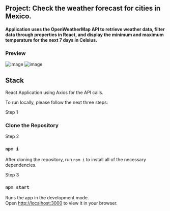 ## Project: Check the weather forecast for cities in Mexico.
#### Application uses the OpenWeatherMap API to retrieve weather data, filter data through properties in React, and display the minimum and maximum temperature for the next 7 days in Celsius.

### Preview
![image](https://user-images.githubusercontent.com/62188104/150821481-8f252018-28ed-4012-b7db-a3e6b1e65d07.png)
![image](https://user-images.githubusercontent.com/62188104/150821631-ba565b33-b424-4aad-98d8-31c3532e4b13.png)

## Stack
React Application using Axios for the API calls.

To run locally, please follow the next three steps:

Step 1
### Clone the Repository

Step 2
### `npm i`

After cloning the repository, run `npm i` to install all of the necessary dependencies.

Step 3
### `npm start`

Runs the app in the development mode.\
Open [http://localhost:3000](http://localhost:3000) to view it in your browser.
